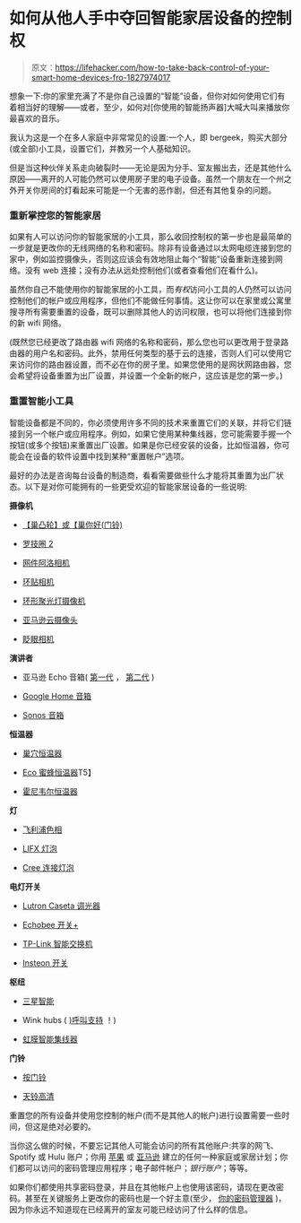 # 如何从他人手中夺回智能家居设备的控制权

> 原文：<https://lifehacker.com/how-to-take-back-control-of-your-smart-home-devices-fro-1827974017>

想象一下:你的家里充满了不是你自己设置的“智能”设备，但你对如何使用它们有着相当好的理解——或者，至少，如何对[你使用的智能扬声器]大喊大叫来播放你最喜欢的音乐。



我认为这是一个在多人家庭中非常常见的设置:一个人，即 bergeek，购买大部分(或全部)小工具，设置它们，并教另一个人基础知识。

但是当这种伙伴关系走向破裂时——无论是因为分手、室友搬出去，还是其他什么原因——离开的人可能仍然可以使用房子里的电子设备。虽然一个朋友在一个州之外开关你房间的灯看起来可能是一个无害的恶作剧，但还有其他复杂的问题。

### 重新掌控您的智能家居

如果有人可以访问你的智能家居的小工具，那么收回控制权的第一步也是最简单的一步就是更改你的无线网络的名称和密码。除非有设备通过以太网电缆连接到您的家中，例如监控摄像头，否则这应该会有效地阻止每个“智能”设备重新连接到网络。没有 web 连接；没有办法从远处控制他们(或者查看他们在看什么)。

虽然你自己不能使用你的智能家居的小工具，而*有权*访问小工具的人仍然可以访问控制他们的帐户或应用程序，但他们不能做任何事情。这让你可以在家里或公寓里搜寻所有需要重置的设备，既可以删除其他人的访问权限，也可以将他们连接到你的新 wifi 网络。

(既然您已经更改了路由器 wifi 网络的名称和密码，那么您也可以更改用于登录路由器的用户名和密码。此外，禁用任何类型的基于云的连接，否则人们可以使用它来访问你的路由器设置，而不必在你的房子里。如果您使用的是网状网路由器，您会希望将设备重置为出厂设置，并设置一个全新的帐户，这应该是您的第一步。)

### 重置智能小工具

智能设备都是不同的，你必须使用许多不同的技术来重置它们的关联，并将它们链接到另一个帐户或应用程序。例如，如果它使用某种集线器，您可能需要手握一个按钮(或多个按钮)来重置出厂设置。如果是你已经安装的设备，比如恒温器，你可能会在设备的软件设置中找到某种“重置帐户”选项。

最好的办法是咨询每台设备的制造商，看看需要做些什么才能将其重置为出厂状态。以下是对你可能拥有的一些更受欢迎的智能家居设备的一些说明:

**摄像机**

*   [【巢凸轮】或【巢你好(门铃)](https://nest.com/support/article/How-to-factory-reset-your-Nest-Cam-IQ)

*   [罗技圈 2](https://support.logitech.com/en_us/article/How-do-I-reset-Circle-2)

*   [网件阿洛相机](https://kb.arlo.com/1057976/How-can-I-reset-my-Arlo-base-station-to-the-default-values)

*   [环贴相机](https://support.ring.com/hc/en-us/articles/115000125926-Stick-Up-Cam-Setup-Mode)

*   [环形聚光灯摄像机](https://support.ring.com/hc/en-us/articles/115003835483-Spotlight-Cam-Setup-Mode)

*   [亚马逊云摄像头](https://www.amazon.com/gp/help/customer/display.html?asc_campaign=InlineText&asc_refurl=https://lifehacker.com/how-to-take-back-control-of-your-smart-home-devices-fro-1827974017&asc_source=&nodeId=202161680&tag=kinjalifehackerlink-20)

*   [眨眼相机](https://support.blinkforhome.com/hc/en-us/articles/115003920531-How-can-I-move-my-Blink-system-to-a-new-location-or-WiFi-network-)

**演讲者**

*   亚马逊 Echo 音箱( [第一代](https://www.amazon.com/gp/help/customer/display.html?asc_campaign=InlineText&asc_refurl=https://lifehacker.com/how-to-take-back-control-of-your-smart-home-devices-fro-1827974017&asc_source=&nodeId=201819000&tag=kinjalifehackerlink-20) ， [第二代](https://www.amazon.com/gp/help/customer/display.html?asc_campaign=InlineText&asc_refurl=https://lifehacker.com/how-to-take-back-control-of-your-smart-home-devices-fro-1827974017&asc_source=&nodeId=202080910&tag=kinjalifehackerlink-20) )

*   [Google Home 音箱](https://support.google.com/googlehome/answer/7073477?hl=en)

*   [Sonos 音箱](https://www.smarthomesounds.co.uk/blog/faqs/factory-resetting-a-sonos-component)

**恒温器**

*   [巢穴恒温器](https://nest.com/support/article/How-to-restart-or-reset-the-Nest-Learning-Thermostat)

*   [Eco 蜜蜂恒温器](https://support.ecobee.com/hc/en-us/articles/227877307-Resetting-your-ecobee)T5】
*   [霍尼韦尔恒温器](https://www.honeywellhome.com/en/questions/how-do-i-complete-a-factory-reset-on-the-lyric-round-thermostat)

**灯**

*   [飞利浦色相](https://labs.meethue.com/support)

*   [LIFX 灯泡](https://support.lifx.com/hc/en-us/articles/200468240-Hardware-Resetting-your-LIFX)

*   [Cree 连接灯泡](https://support.smartthings.com/hc/en-us/articles/204258280-Cree-Connected-LED-Bulb)

**电灯开关**

*   [Lutron Caseta 调光器](https://www.wink.com/help/products/lutron-caseta-in-wall-dimmer-and-pico/)

*   [Echobee 开关+](https://support.ecobee.com/hc/en-us/articles/360001637511-How-do-I-factory-reset-my-ecobee-switch-)

*   [TP-Link 智能交换机](https://www.tp-link.com/us/faq-265.html)

*   [Insteon 开关](https://www.insteon.com/support-knowledgebase/2016/2/24/factory-resetting-insteon-hub)

**枢纽**

*   [三星智能](https://support.smartthings.com/hc/en-us/articles/204936890-How-do-I-factory-reset-the-Hub-delete-a-Location-)

*   Wink hubs ( [)呼叫支持](http://www.winkapp.com/support) ！)

*   [虹膜智能集线器](https://www.irisbylowes.com/support?guideTitle=I-have-a-new-hub-that-I-can%E2%80%99t-add-to-my-Iris-account.&guideId=137aff1c-a4a5-404a-8c58-1320cb59f312)

**门铃**

*   [按门铃](https://support.ring.com/hc/en-us/articles/115000125086-Ring-Video-Doorbell-Setup-Mode)

*   [天铃高清](https://skybelltechnologies.zendesk.com/hc/en-us/articles/203317075-SkyBell-HD-Device-Reset)

重置您的所有设备并使用您控制的帐户(而不是其他人的帐户)进行设置需要一些时间，但这是绝对必要的。

当你这么做的时候，不要忘记其他人可能会访问的所有其他账户:共享的网飞、Spotify 或 Hulu 账户；你用 [苹果](https://www.apple.com/family-sharing/) 或 [亚马逊](https://www.amazon.com/myh/households?asc_campaign=InlineText&asc_refurl=https://lifehacker.com/how-to-take-back-control-of-your-smart-home-devices-fro-1827974017&asc_source=&tag=kinjalifehackerlink-20) 建立的任何一种家庭或家居计划；你们都可以访问的密码管理应用程序；电子邮件帐户；*银行账户*；等等。

如果你们都使用共享密码登录，并且在其他帐户上也使用该密码，请现在更改密码。甚至在关键服务上更改你的密码也是一个好主意(至少， [你的密码管理器](https://lifehacker.com/the-five-best-password-managers-5529133) )，因为你永远不知道现在已经离开的室友可能已经访问了什么样的信息。